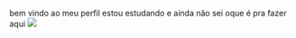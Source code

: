 bem vindo ao meu perfil
estou estudando
e ainda não sei oque é pra fazer aqui
![]([https://th.bing.com/th/id/OIP.J1HKsYek2ha6Qa1DyH7BRgAAAA?rs=1&pid=ImgDetMain)
